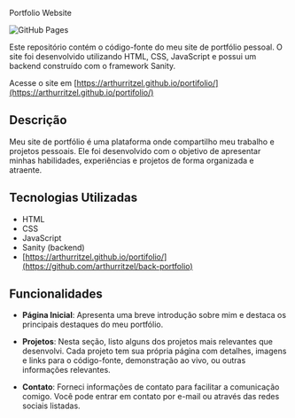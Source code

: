 Portfolio Website

![GitHub Pages](https://img.shields.io/badge/GitHub%20Pages-Active-brightgreen)

Este repositório contém o código-fonte do meu site de portfólio pessoal. O site foi desenvolvido utilizando HTML, CSS, JavaScript e possui um backend construído com o framework Sanity.

Acesse o site em [https://arthurritzel.github.io/portifolio/](https://arthurritzel.github.io/portifolio/)

## Descrição

Meu site de portfólio é uma plataforma onde compartilho meu trabalho e projetos pessoais. Ele foi desenvolvido com o objetivo de apresentar minhas habilidades, experiências e projetos de forma organizada e atraente.

## Tecnologias Utilizadas

- HTML
- CSS
- JavaScript
- Sanity (backend)
- [https://arthurritzel.github.io/portifolio/](https://github.com/arthurritzel/back-portfolio)

## Funcionalidades

- **Página Inicial**: Apresenta uma breve introdução sobre mim e destaca os principais destaques do meu portfólio.

- **Projetos**: Nesta seção, listo alguns dos projetos mais relevantes que desenvolvi. Cada projeto tem sua própria página com detalhes, imagens e links para o código-fonte, demonstração ao vivo, ou outras informações relevantes.

- **Contato**: Forneci informações de contato para facilitar a comunicação comigo. Você pode entrar em contato por e-mail ou através das redes sociais listadas.

